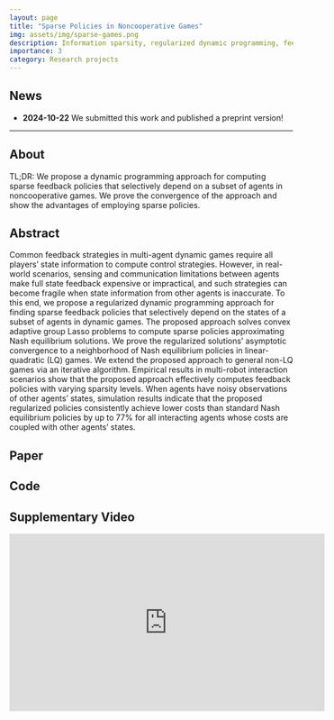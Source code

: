 ```yaml
---
layout: page
title: "Sparse Policies in Noncooperative Games"
img: assets/img/sparse-games.png
description: Information sparsity, regularized dynamic programming, feedback Nash equilibrium
importance: 3
category: Research projects
---
```


## News

* **2024-10-22** We submitted this work and published a preprint version!




---

## About 

TL;DR: We propose a dynamic programming approach for computing sparse feedback policies that selectively depend on a subset of agents in noncooperative games. We prove the convergence of the approach and show the advantages of employing sparse policies.

## Abstract

Common feedback strategies in multi-agent dynamic games require all players’ state information to compute control strategies. However, in real-world scenarios, sensing and communication limitations between agents make full state feedback expensive or impractical, and such strategies can become fragile when state information from other agents is inaccurate. To this end, we propose a regularized dynamic programming approach for finding sparse feedback policies that selectively depend on the states of a subset of agents in dynamic games. The proposed approach solves convex adaptive group Lasso problems to compute sparse policies approximating Nash equilibrium solutions. We prove the regularized solutions’ asymptotic convergence to a neighborhood of Nash equilibrium policies in linear-quadratic (LQ) games. We extend the proposed approach to general non-LQ games via an iterative algorithm. Empirical results in multi-robot interaction scenarios show that the proposed approach effectively computes feedback policies with varying sparsity levels. When agents have noisy observations of other agents’ states, simulation results indicate that the proposed regularized policies consistently achieve lower costs than standard Nash equilibrium policies by up to 77% for all interacting agents whose costs are coupled with other agents’ states.





## Paper

<!-- <a href ="https://arxiv.org/abs/2402.08902"><img src="/assets/img/liu2024wafr_teaser.png"></a> -->

<!-- <a href ="https://ieeexplore.ieee.org/document/10137879"><img src="/assets/img/liu2023ral_teaser.png"></a> -->

<!-- ```
@article{liu2022learning,
  title={Learning to Play Trajectory Games Against Opponents with Unknown Objectives},
  author={Liu, Xinjie and Peters, Lasse and Alonso-Mora, Javier},
  journal={IEEE Robotics and Automation Letters (RA-L)},
  year={2023}
}
``` -->

<!-- ## Poster -->

<!-- <a href ="https://xinjie-liu.github.io/assets/pdf/liu2024auto.pdf"><img src="https://xinjie-liu.github.io/assets/img/liu2024auto.png" width = "560" height = "396"></a> -->



## Code

<!-- [Repository Link](https://github.com/xinjie-liu/AutoEncodingBayesianInverseGames.jl) -->


<!-- ## Poster -->

<!-- <a href ="https://xinjie-liu.github.io/assets/pdf/Liu2023learningPoster(full).pdf"><img src="https://xinjie-liu.github.io/assets/img/liu2023ral_poster.png" width = "560" height = "396"></a> -->

<!-- ## Short Talk -->

<!-- <iframe width="560" height="315" src="https://www.youtube.com/embed/X_xMdyxNads?si=mTP2jUT5JiP1-dtg" title="YouTube video player" frameborder="0" allow="accelerometer; autoplay; clipboard-write; encrypted-media; gyroscope; picture-in-picture; web-share" allowfullscreen></iframe> -->

<!-- ## Slides -->

<!-- <a href ="https://xinjie-liu.github.io/static/talks/Xinjie2023TUD.pdf"><img src="/assets/img/Xinjie2023TUD-1.png" width = "560" height = "315"></a> -->


## Supplementary Video

<iframe width="560" height="315" src="https://www.youtube.com/embed/2bYznyVd3lU?si=la8QI-ozSD7aB_cF" title="YouTube video player" frameborder="0" allow="accelerometer; autoplay; clipboard-write; encrypted-media; gyroscope; picture-in-picture; web-share" referrerpolicy="strict-origin-when-cross-origin" allowfullscreen></iframe>

<!-- <iframe width="560" height="315" src="https://www.youtube.com/embed/hjb2GqbNIIE?si=5wr9hPFjPWe9RSZA" title="YouTube video player" frameborder="0" allow="accelerometer; autoplay; clipboard-write; encrypted-media; gyroscope; picture-in-picture; web-share" referrerpolicy="strict-origin-when-cross-origin" allowfullscreen></iframe> -->

